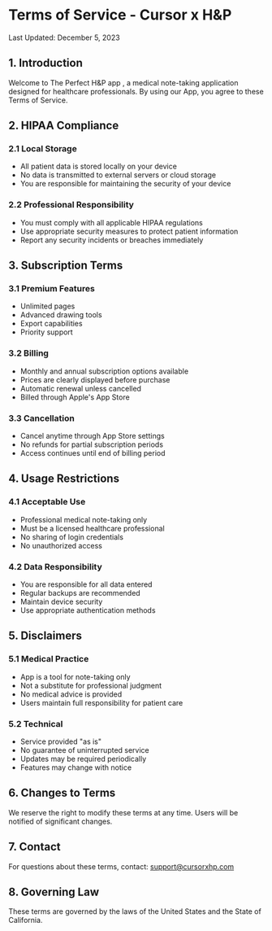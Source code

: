 # Terms of Service - Cursor x H&P

Last Updated: December 5, 2023

## 1. Introduction

Welcome to The Perfect H&P app , a medical note-taking application designed for healthcare professionals. By using our App, you agree to these Terms of Service.

## 2. HIPAA Compliance

### 2.1 Local Storage
- All patient data is stored locally on your device
- No data is transmitted to external servers or cloud storage
- You are responsible for maintaining the security of your device

### 2.2 Professional Responsibility
- You must comply with all applicable HIPAA regulations
- Use appropriate security measures to protect patient information
- Report any security incidents or breaches immediately

## 3. Subscription Terms

### 3.1 Premium Features
- Unlimited pages
- Advanced drawing tools
- Export capabilities
- Priority support

### 3.2 Billing
- Monthly and annual subscription options available
- Prices are clearly displayed before purchase
- Automatic renewal unless cancelled
- Billed through Apple's App Store

### 3.3 Cancellation
- Cancel anytime through App Store settings
- No refunds for partial subscription periods
- Access continues until end of billing period

## 4. Usage Restrictions

### 4.1 Acceptable Use
- Professional medical note-taking only
- Must be a licensed healthcare professional
- No sharing of login credentials
- No unauthorized access

### 4.2 Data Responsibility
- You are responsible for all data entered
- Regular backups are recommended
- Maintain device security
- Use appropriate authentication methods

## 5. Disclaimers

### 5.1 Medical Practice
- App is a tool for note-taking only
- Not a substitute for professional judgment
- No medical advice is provided
- Users maintain full responsibility for patient care

### 5.2 Technical
- Service provided "as is"
- No guarantee of uninterrupted service
- Updates may be required periodically
- Features may change with notice

## 6. Changes to Terms

We reserve the right to modify these terms at any time. Users will be notified of significant changes.

## 7. Contact

For questions about these terms, contact: support@cursorxhp.com

## 8. Governing Law

These terms are governed by the laws of the United States and the State of California.
